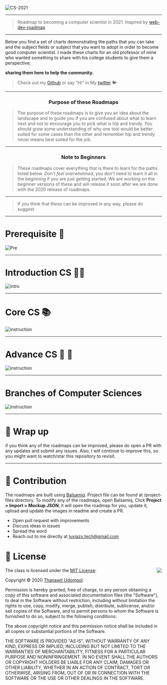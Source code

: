 ![CS-2021](./img/CS-2021.png)

***

> Roadmap to becoming a computer scientist in 2021.
> Inspired by [web-dev-roadmap](https://github.com/kamranahmedse/developer-roadmap)

***

<p>
Below you find a set of charts demonstrating the paths that you can take and the subject fields or subject  that you want to adopt in order to become good computer scientist.  I made these charts for an old professor of mine who wanted something to share with his college students to give them a perspective;

<b>sharing them here to help the community.</b>
</p>

> Check out my [Github](www.github.com/LUXIAZx) or say "Hi" in My [twitter](https://twitter.com/ZxLuxia) 🐦

***

<h3 align="center"><strong>Purpose of these Roadmaps</strong></h3>

> The purpose of these roadmaps is to give you an idea about the landscape and to guide you if you are confused about what to learn next and not to encourage you to pick what is hip and trendy. You should grow some understanding of why one tool would be better suited for some cases than the other and remember hip and trendy never means best suited for the job.

***

<h3 align="center"><strong>Note to Beginners</strong></h3>

> These roadmaps cover everything that is there to learn for the paths listed below. 
> _Don't feel overwhelmed_,
> you don't need to learn it all in the beginning if you are just getting started. We are working on the beginner versions of these and will release it soon after we are done with the 2020 release of roadmaps.

***

> If you think that these can be improved in any way, please do suggest.

***

# Prerequisite 📝

![Pre](img/cs2021.png)

***

# Introduction CS 🧑‍🎓


![intro](img/INTRO.png)

***
# Core CS  📚

![instruction](img/instruction.png)
***
# Advance CS 🚀 👾


![instruction](img/instruction.png)
***
# Branches of Computer Sciences


![instruction](img/instruction.png)
***
# 🚧 Wrap up

if you think any of the roadmaps can be improved, please do open a PR with any updates and submit any issues. Also, I will continue to improve this, so you might want to watch/star this repository to revisit.


***

# 🙌 Contribution

The roadmaps are built using [Balsamiq](https://balsamiq.com/wireframes/). Project file can be found at /project-files directory. To modify any of the roadmaps, open Balsamiq, 
Click __Project > Import > Mockup JSON__, it will open the roadmap for you, update it, upload and update the images in readme and create a PR.

* Open pull request with improvements
* Discuss ideas in issues
* Spread the word
* Reach out to me directly at luxiazx.tech@gmail.com

# 🚥 License


<img align="right" src="http://opensource.org/trademarks/opensource/OSI-Approved-License-100x137.png">

The class is licensed under the [MIT License](http://opensource.org/licenses/MIT):

Copyright &copy; 2020 [Thanawit Udompol](http://www.github.com/LUXIAZx).

Permission is hereby granted, free of charge, to any person obtaining a copy of this software and associated documentation files (the "Software"), to deal in the Software without restriction, including without limitation the rights to use, copy, modify, merge, publish, distribute, sublicense, and/or sell copies of the Software, and to permit persons to whom the Software is furnished to do so, subject to the following conditions:

The above copyright notice and this permission notice shall be included in all copies or substantial portions of the Software.

THE SOFTWARE IS PROVIDED "AS IS", WITHOUT WARRANTY OF ANY KIND, EXPRESS OR IMPLIED, INCLUDING BUT NOT LIMITED TO THE WARRANTIES OF MERCHANTABILITY, FITNESS FOR A PARTICULAR PURPOSE AND NONINFRINGEMENT. IN NO EVENT SHALL THE AUTHORS OR COPYRIGHT HOLDERS BE LIABLE FOR ANY CLAIM, DAMAGES OR OTHER LIABILITY, WHETHER IN AN ACTION OF CONTRACT, TORT OR OTHERWISE, ARISING FROM, OUT OF OR IN CONNECTION WITH THE SOFTWARE OR THE USE OR OTHER DEALINGS IN THE SOFTWARE.